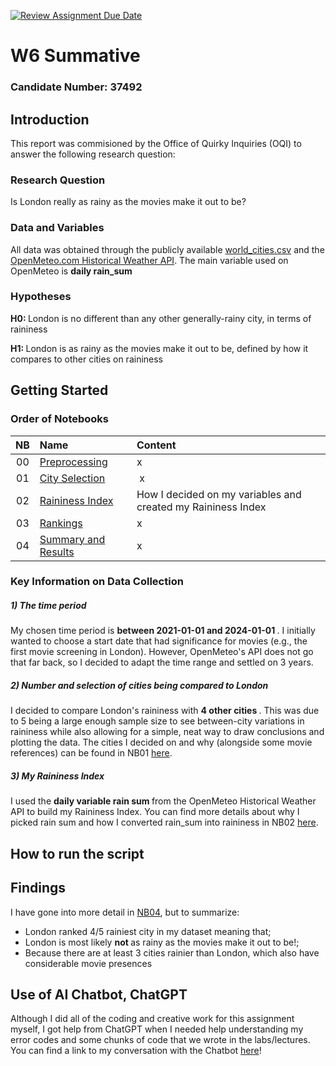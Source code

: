 [![Review Assignment Due Date](https://classroom.github.com/assets/deadline-readme-button-22041afd0340ce965d47ae6ef1cefeee28c7c493a6346c4f15d667ab976d596c.svg)](https://classroom.github.com/a/16Ytx_fz)

# W6 Summative
### Candidate Number: 37492

## Introduction
This report was commisioned by the Office of Quirky Inquiries (OQI) to answer the following research question:

### Research Question
Is London really as rainy as the movies make it out to be?

### Data and Variables
All data was obtained through the publicly available [world_cities.csv](https://simplemaps.com/data/world-cities) and the [OpenMeteo.com Historical Weather API](https://open-meteo.com/en/docs/historical-weather-api). The main variable used on OpenMeteo is <b> daily rain_sum </b>

### Hypotheses
<b> H0: </b> London is no different than any other generally-rainy city, in terms of raininess

<b> H1: </b> London is as rainy as the movies make it out to be, defined by how it compares to other cities on raininess

## Getting Started
### Order of Notebooks
| NB | Name | Content |
| :--: | :--- | :--- |
| 00 | [Preprocessing](code/NB00-Preprocessing.ipynb) | x |
| 01 | [City Selection](code/NB01-City-Selection.ipynb) | x |
| 02 | [Raininess Index](code/NB02-Raininess-Index.ipynb) | How I decided on my variables and created my Raininess Index |
| 03 | [Rankings](code/NB03-Rankings.ipynb) | x |
| 04 | [Summary and Results]() | x |

### Key Information on Data Collection

##### 1) The time period 
My chosen time period is <b> between 2021-01-01 and 2024-01-01 </b>. I initially wanted to choose a start date that had significance for movies (e.g., the first movie screening in London). However, OpenMeteo's API does not go that far back, so I decided to adapt the time range and settled on 3 years.
##### 2) Number and selection of cities being compared to London
I decided to compare London's raininess with <b> 4 other cities </b>. This was due to 5 being a large enough sample size to see between-city variations in raininess while also allowing for a simple, neat way to draw conclusions and plotting the data. The cities I decided on and why (alongside some movie references) can be found in NB01 [here](code/NB01-City-Selection.ipynb).
##### 3) My Raininess Index
I used the <b> daily variable rain sum </b> from the OpenMeteo Historical Weather API to build my Raininess Index. You can find more details about why I picked rain sum and how I converted rain_sum into raininess in NB02 [here](code/NB02-Raininess-Index.ipynb).

## How to run the script


## Findings
I have gone into more detail in [NB04](), but to summarize:
- London ranked 4/5 rainiest city in my dataset meaning that;
- London is most likely <b> not </b> as rainy as the movies make it out to be!;
- Because there are at least 3 cities rainier than London, which also have considerable movie presences

## Use of AI Chatbot, ChatGPT
Although I did all of the coding and creative work for this assignment myself, I got help from ChatGPT when I needed help understanding my error codes and some chunks of code that we wrote in the labs/lectures. You can find a link to my conversation with the Chatbot [here]()!